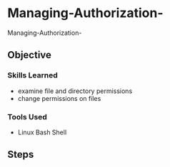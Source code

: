 # Managing-Authorization-

Managing-Authorization-
## Objective
### Skills Learned
- examine file and directory permissions
- change permissions on files
### Tools Used
- Linux Bash Shell
## Steps
